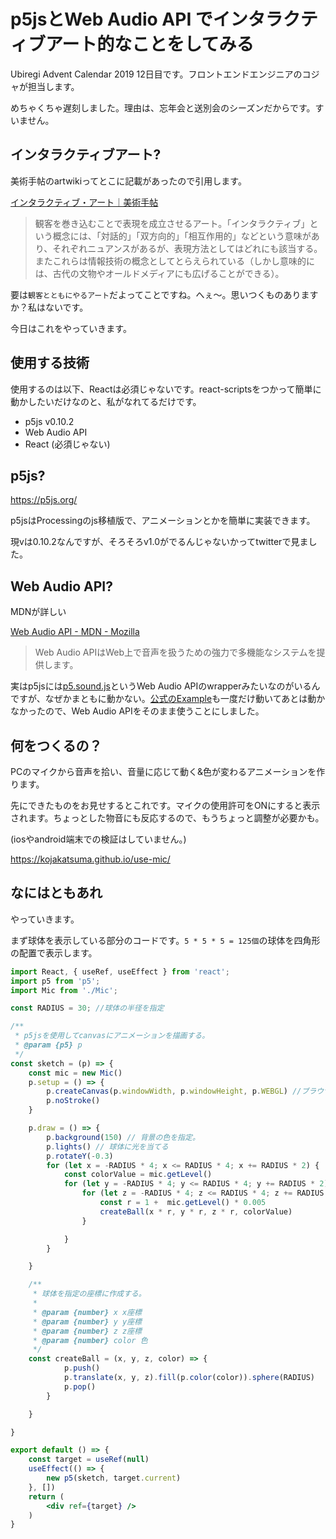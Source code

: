# p5jsとWeb Audio API でインタラクティブアート的なことをしてみる

Ubiregi Advent Calendar 2019 12日目です。フロントエンドエンジニアのコジャが担当します。

めちゃくちゃ遅刻しました。理由は、忘年会と送別会のシーズンだからです。すいません。

## インタラクティブアート?

美術手帖のartwikiってとこに記載があったので引用します。

[インタラクティブ・アート｜美術手帖](https://bijutsutecho.com/artwiki/93)
> 観客を巻き込むことで表現を成立させるアート。「インタラクティブ」という概念には、「対話的」「双方向的」「相互作用的」などという意味があり、それぞれニュアンスがあるが、表現方法としてはどれにも該当する。またこれらは情報技術の概念としてとらえられている（しかし意味的には、古代の文物やオールドメディアにも広げることができる）。

要は`観客とともにやるアート`だよってことですね。へぇ〜。思いつくものありますか？私はないです。

今日はこれをやっていきます。

## 使用する技術

使用するのは以下、Reactは必須じゃないです。react-scriptsをつかって簡単に動かしたいだけなのと、私がなれてるだけです。

- p5js v0.10.2
- Web Audio API
- React (必須じゃない)

## p5js?

https://p5js.org/

p5jsはProcessingのjs移植版で、アニメーションとかを簡単に実装できます。

現vは0.10.2なんですが、そろそろv1.0がでるんじゃないかってtwitterで見ました。

## Web Audio API?

MDNが詳しい

[Web Audio API - MDN - Mozilla](https://developer.mozilla.org/ja/docs/Web/API/Web_Audio_API)
> Web Audio APIはWeb上で音声を扱うための強力で多機能なシステムを提供します。

実はp5jsには[p5.sound.js](https://p5js.org/reference/#/libraries/p5.sound)というWeb Audio APIのwrapperみたいなのがいるんですが、なぜかまともに動かない。[公式のExample](https://p5js.org/examples/sound-mic-input.html)も一度だけ動いてあとは動かなかったので、Web Audio APIをそのまま使うことにしました。

## 何をつくるの？

PCのマイクから音声を拾い、音量に応じて動く&色が変わるアニメーションを作ります。

先にできたものをお見せするとこれです。マイクの使用許可をONにすると表示されます。ちょっとした物音にも反応するので、もうちょっと調整が必要かも。

(iosやandroid端末での検証はしていません。)

https://kojakatsuma.github.io/use-mic/


## なにはともあれ

やっていきます。

まず球体を表示している部分のコードです。`5 * 5 * 5 = 125個`の球体を四角形の配置で表示します。

```jsx
import React, { useRef, useEffect } from 'react';
import p5 from 'p5';
import Mic from './Mic';

const RADIUS = 30; //球体の半径を指定

/**
 * p5jsを使用してcanvasにアニメーションを描画する。
 * @param {p5} p
 */
const sketch = (p) => {
    const mic = new Mic()
    p.setup = () => {
        p.createCanvas(p.windowWidth, p.windowHeight, p.WEBGL) //ブラウザの画面いっぱいにcanvasを展開する & WEBGL使う。
        p.noStroke()
    }

    p.draw = () => {
        p.background(150) // 背景の色を指定。
        p.lights() // 球体に光を当てる
        p.rotateY(-0.3)
        for (let x = -RADIUS * 4; x <= RADIUS * 4; x += RADIUS * 2) {
            const colorValue = mic.getLevel()
            for (let y = -RADIUS * 4; y <= RADIUS * 4; y += RADIUS * 2) {
                for (let z = -RADIUS * 4; z <= RADIUS * 4; z += RADIUS * 2) {
                    const r = 1 +  mic.getLevel() * 0.005
                    createBall(x * r, y * r, z * r, colorValue)
                }

            }
        }

    }

    /**
     * 球体を指定の座標に作成する。
     *
     * @param {number} x x座標
     * @param {number} y y座標
     * @param {number} z z座標
     * @param {number} color 色
     */
    const createBall = (x, y, z, color) => {
            p.push()
            p.translate(x, y, z).fill(p.color(color)).sphere(RADIUS)
            p.pop()
        }

    }

}

export default () => {
    const target = useRef(null)
    useEffect(() => {
        new p5(sketch, target.current)
    }, [])
    return (
        <div ref={target} />
    )
}
```

